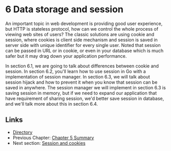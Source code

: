 # 6 Data storage and session

An important topic in web development is providing good user experience, but HTTP is stateless protocol, how can we control the whole process of viewing web sites of users? The classic solutions are using cookie and session, where cookies is client side mechanism and session is saved in server side with unique identifier for every single user. Noted that session can be passed in URL or in cookie, or even in your database which is much safer but it may drag down your application performance.

In section 6.1, we are going to talk about differences between cookie and session. In section 6.2, you'll learn how to use session in Go with a implementation of session manager. In section 6.3, we will talk about session hijack and how to prevent it when you know that session can be saved in anywhere. The session manager we will implement in section 6.3 is saving session in memory, but if we need to expand our application that have requirement of sharing session, we'd better save session in database, and we'll talk more about this in section 6.4.

## Links

- [Directory](preface.md)
- Previous Chapter: [Chapter 5 Summary](05.7.md)
- Next section: [Session and cookies](06.1.md)
